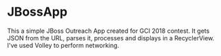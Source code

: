 # JBossApp
This a simple JBoss Outreach App created for GCI 2018 contest. 
It gets JSON from the URL, parses it, processes and displays in a RecyclerView.
I've used Volley to perform networking.

